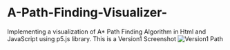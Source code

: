 # A-Path-Finding-Visualizer-
Implementing a visualization of A* Path Finding Algorithm in Html and JavaScript using p5.js library.
This is a Version1 Screenshot
![Version1 Path](https://user-images.githubusercontent.com/63105008/92275010-ebebcf80-ef0b-11ea-9ea4-614b7cbd0c79.jpg)
